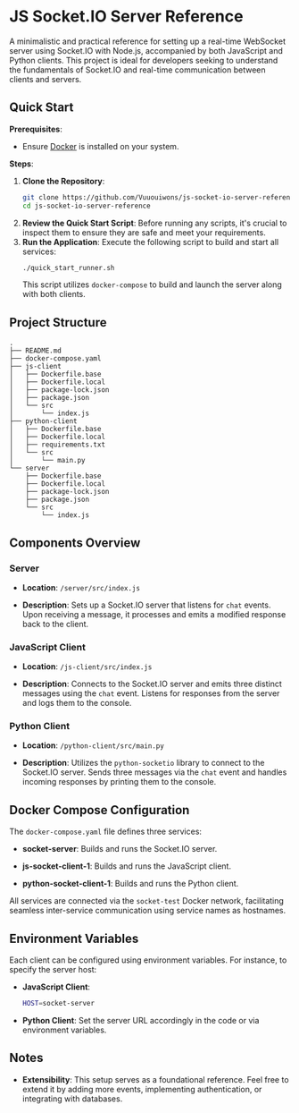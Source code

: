 # JS Socket.IO Server Reference

A minimalistic and practical reference for setting up a real-time WebSocket server using Socket.IO with Node.js, accompanied by both JavaScript and Python clients. This project is ideal for developers seeking to understand the fundamentals of Socket.IO and real-time communication between clients and servers.

## Quick Start

**Prerequisites**:

- Ensure [Docker](https://www.docker.com/get-started) is installed on your system.

**Steps**:

1. **Clone the Repository**:
   ```bash
   git clone https://github.com/Vuuouiwons/js-socket-io-server-reference.git
   cd js-socket-io-server-reference
   ```
2. **Review the Quick Start Script**:
   Before running any scripts, it's crucial to inspect them to ensure they are safe and meet your requirements.
3. **Run the Application**:
   Execute the following script to build and start all services:
   ```bash
   ./quick_start_runner.sh
   ```
   This script utilizes `docker-compose` to build and launch the server along with both clients.

## Project Structure
```plaintext
.
├── README.md
├── docker-compose.yaml
├── js-client
│   ├── Dockerfile.base
│   ├── Dockerfile.local
│   ├── package-lock.json
│   ├── package.json
│   └── src
│       └── index.js
├── python-client
│   ├── Dockerfile.base
│   ├── Dockerfile.local
│   ├── requirements.txt
│   └── src
│       └── main.py
└── server
    ├── Dockerfile.base
    ├── Dockerfile.local
    ├── package-lock.json
    ├── package.json
    └── src
        └── index.js
```

## Components Overview

### Server

- **Location**: `/server/src/index.js`

- **Description**: Sets up a Socket.IO server that listens for `chat` events. Upon receiving a message, it processes and emits a modified response back to the client.

### JavaScript Client

- **Location**: `/js-client/src/index.js`

- **Description**: Connects to the Socket.IO server and emits three distinct messages using the `chat` event. Listens for responses from the server and logs them to the console.

### Python Client

- **Location**: `/python-client/src/main.py`

- **Description**: Utilizes the `python-socketio` library to connect to the Socket.IO server. Sends three messages via the `chat` event and handles incoming responses by printing them to the console.

## Docker Compose Configuration

The `docker-compose.yaml` file defines three services:

- **socket-server**: Builds and runs the Socket.IO server.

- **js-socket-client-1**: Builds and runs the JavaScript client.

- **python-socket-client-1**: Builds and runs the Python client.

All services are connected via the `socket-test` Docker network, facilitating seamless inter-service communication using service names as hostnames.

## Environment Variables

Each client can be configured using environment variables. For instance, to specify the server host:

- **JavaScript Client**:
  ```bash
  HOST=socket-server
  ```

- **Python Client**:
  Set the server URL accordingly in the code or via environment variables.

## Notes

- **Extensibility**: This setup serves as a foundational reference. Feel free to extend it by adding more events, implementing authentication, or integrating with databases.

